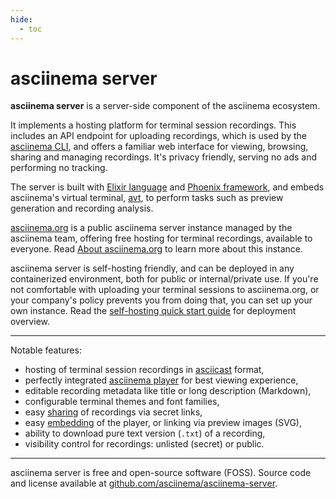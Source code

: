 ```yaml
---
hide:
  - toc
---
```


# asciinema server

__asciinema server__ is a server-side component of the asciinema ecosystem.

It implements a hosting platform for terminal session recordings. This includes
an API endpoint for uploading recordings, which is used by the [asciinema
CLI](../cli/index.md), and offers a familiar web interface for viewing,
browsing, sharing and managing recordings. It's privacy friendly, serving no ads
and performing no tracking.

The server is built with [Elixir language](https://elixir-lang.org/) and
[Phoenix framework](https://www.phoenixframework.org/), and embeds asciinema's
virtual terminal, [avt](https://github.com/asciinema/avt), to perform tasks such
as preview generation and recording analysis.

[asciinema.org](https://asciinema.org) is a public asciinema server instance
managed by the asciinema team, offering free hosting for terminal recordings,
available to everyone. Read [About asciinema.org](dot-org.md) to learn more
about this instance.

asciinema server is self-hosting friendly, and can be deployed in any
containerized environment, both for public or internal/private use. If you're
not comfortable with uploading your terminal sessions to asciinema.org, or your
company's policy prevents you from doing that, you can set up your own instance.
Read the [self-hosting quick start guide](self-hosting/quick-start.md) for
deployment overview.

---

Notable features:

- hosting of terminal session recordings in [asciicast](../asciicast/v2.md)
  format,
- perfectly integrated [asciinema player](../player/index.md) for best viewing
  experience,
- editable recording metadata like title or long description (Markdown),
- configurable terminal themes and font families,
- easy [sharing](sharing.md) of recordings via secret links,
- easy [embedding](embedding.md) of the player, or linking via preview images
  (SVG),
- ability to download pure text version (`.txt`) of a recording,
- visibility control for recordings: unlisted (secret) or public.

---

asciinema server is free and open-source software (FOSS). Source code and
license available at
[github.com/asciinema/asciinema-server](https://github.com/asciinema/asciinema-server).
